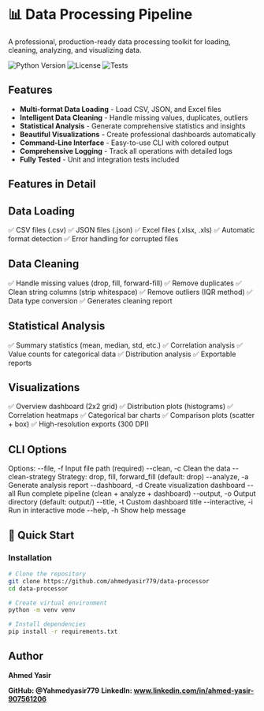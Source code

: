 # 📊 Data Processing Pipeline

A professional, production-ready data processing toolkit for loading, cleaning, analyzing, and visualizing data.

![Python Version](https://img.shields.io/badge/python-3.8%2B-blue)
![License](https://img.shields.io/badge/license-MIT-green)
![Tests](https://img.shields.io/badge/tests-passing-brightgreen)

## Features

- **Multi-format Data Loading** - Load CSV, JSON, and Excel files
- **Intelligent Data Cleaning** - Handle missing values, duplicates, outliers
- **Statistical Analysis** - Generate comprehensive statistics and insights
- **Beautiful Visualizations** - Create professional dashboards automatically
- **Command-Line Interface** - Easy-to-use CLI with colored output
- **Comprehensive Logging** - Track all operations with detailed logs
- **Fully Tested** - Unit and integration tests included

## Features in Detail
## Data Loading

✅ CSV files (.csv)
✅ JSON files (.json)
✅ Excel files (.xlsx, .xls)
✅ Automatic format detection
✅ Error handling for corrupted files

## Data Cleaning

✅ Handle missing values (drop, fill, forward-fill)
✅ Remove duplicates
✅ Clean string columns (strip whitespace)
✅ Remove outliers (IQR method)
✅ Data type conversion
✅ Generates cleaning report

## Statistical Analysis

✅ Summary statistics (mean, median, std, etc.)
✅ Correlation analysis
✅ Value counts for categorical data
✅ Distribution analysis
✅ Exportable reports

## Visualizations

✅ Overview dashboard (2x2 grid)
✅ Distribution plots (histograms)
✅ Correlation heatmaps
✅ Categorical bar charts
✅ Comparison plots (scatter + box)
✅ High-resolution exports (300 DPI)


## CLI Options
Options:
  --file, -f          Input file path (required)
  --clean, -c         Clean the data
  --clean-strategy    Strategy: drop, fill, forward_fill (default: drop)
  --analyze, -a       Generate analysis report
  --dashboard, -d     Create visualization dashboard
  --all               Run complete pipeline (clean + analyze + dashboard)
  --output, -o        Output directory (default: output/)
  --title, -t         Custom dashboard title
  --interactive, -i   Run in interactive mode
  --help, -h          Show help message

  
## 🚀 Quick Start

### Installation
```bash
# Clone the repository
git clone https://github.com/ahmedyasir779/data-processor
cd data-processor

# Create virtual environment
python -m venv venv

# Install dependencies
pip install -r requirements.txt
```

## Author
**Ahmed Yasir**

**GitHub: @Yahmedyasir779**
**LinkedIn: www.linkedin.com/in/ahmed-yasir-907561206**
